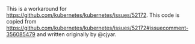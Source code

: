 This is a workaround for https://github.com/kubernetes/kubernetes/issues/52172. This code is copied
from https://github.com/kubernetes/kubernetes/issues/52172#issuecomment-356085479 and written
originally by @cjyar.
